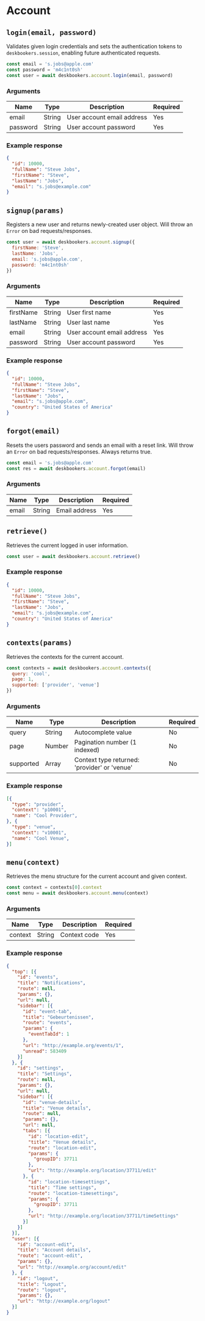 # Account

## `login(email, password)`
Validates given login credentials and sets the authentication tokens to `deskbookers.session`, enabling future authenticated requests.

```js
const email = 's.jobs@apple.com'
const password = 'm4c1nt0sh'
const user = await deskbookers.account.login(email, password)
```

### Arguments
Name | Type | Description | Required
--- | --- | --- | ---
email | String | User account email address | Yes
password | String | User account password | Yes

### Example response

```json
{
  "id": 10000,
  "fullName": "Steve Jobs",
  "firstName": "Steve",
  "lastName": "Jobs",
  "email": "s.jobs@example.com"
}
```

## `signup(params)`
Registers a new user and returns newly-created user object. Will throw an `Error` on bad requests/responses.

```js
const user = await deskbookers.account.signup({
  firstName: 'Steve',
  lastName: 'Jobs',
  email: 's.jobs@apple.com',
  password: 'm4c1nt0sh'
})
```

### Arguments
Name | Type | Description | Required
--- | --- | --- | ---
firstName | String | User first name | Yes
lastName | String |User last name | Yes
email | String | User account email address | Yes
password | String | User account password | Yes

### Example response

```json
{
  "id": 10000,
  "fullName": "Steve Jobs",
  "firstName": "Steve",
  "lastName": "Jobs",
  "email": "s.jobs@apple.com",
  "country": "United States of America"
}
```

## `forgot(email)`
Resets the users password and sends an email with a reset link. Will throw an `Error` on bad requests/responses. Always returns true.

```js
const email = 's.jobs@apple.com'
const res = await deskbookers.account.forgot(email)
```

### Arguments
Name | Type | Description | Required
--- | --- | --- | ---
email | String | Email address | Yes


## `retrieve()`
Retrieves the current logged in user information.

```js
const user = await deskbookers.account.retrieve()
```

### Example response

```json
{
  "id": 10000,
  "fullName": "Steve Jobs",
  "firstName": "Steve",
  "lastName": "Jobs",
  "email": "s.jobs@example.com",
  "country": "United States of America"
}
```

## `contexts(params)`
Retrieves the contexts for the current account.

```js
const contexts = await deskbookers.account.contexts({
  query: 'cool',
  page: 1,
  supported: ['provider', 'venue']
})
```

### Arguments
Name | Type | Description | Required
--- | --- | --- | ---
query | String | Autocomplete value | No
page | Number | Pagination number (1 indexed) | No
supported | Array | Context type returned: 'provider' or 'venue'  | No

### Example response

```json
[{
  "type": "provider",
  "context": "p10001",
  "name": "Cool Provider",
}, {
  "type": "venue",
  "context": "v10001",
  "name": "Cool Venue",
}]
```

## `menu(context)`
Retrieves the menu structure for the current account and given context.

```js
const context = contexts[0].context
const menu = await deskbookers.account.menu(context)
```

### Arguments
Name | Type | Description | Required
--- | --- | --- | ---
context | String | Context code | Yes

### Example response
```json
{
  "top": [{
    "id": "events",
    "title": "Notifications",
    "route": null,
    "params": {},
    "url": null,
    "sidebar": [{
      "id": "event-tab",
      "title": "Gebeurtenissen",
      "route": "events",
      "params": {
        "eventTabId": 1
      },
      "url": "http://example.org/events/1",
      "unread": 583409
    }]
  }, {
    "id": "settings",
    "title": "Settings",
    "route": null,
    "params": {},
    "url": null,
    "sidebar": [{
      "id": "venue-details",
      "title": "Venue details",
      "route": null,
      "params": {},
      "url": null,
      "tabs": [{
        "id": "location-edit",
        "title": "Venue details",
        "route": "location-edit",
        "params": {
          "groupID": 37711
        },
        "url": "http://example.org/location/37711/edit"
      }, {
        "id": "location-timesettings",
        "title": "Time settings",
        "route": "location-timesettings",
        "params": {
          "groupID": 37711
        },
        "url": "http://example.org/location/37711/timeSettings"
      }]
    }]
  }],
  "user": [{
    "id": "account-edit",
    "title": "Account details",
    "route": "account-edit",
    "params": {},
    "url": "http://example.org/account/edit"
  }, {
    "id": "logout",
    "title": "Logout",
    "route": "logout",
    "params": {},
    "url": "http://example.org/logout"
  }]
}
```
